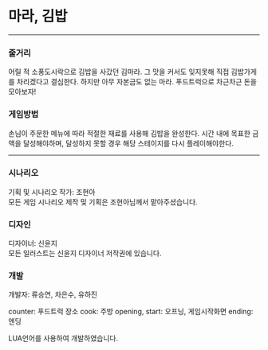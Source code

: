 # 마라, 김밥
---

### 줄거리
어릴 적 소풍도시락으로 김밥을 사갔던 김마라.
그 맛을 커서도 잊지못해 직접 김밥가게를 차리겠다고 결심한다.
하지만 아무 자본금도 없는 마라.
푸드트럭으로 차근차근 돈을 모아보자!

### 게임방법
손님이 주문한 메뉴에 따라 적절한 재료를 사용해 김밥을 완성한다.
시간 내에 목표한 금액을 달성해야하며,
달성하지 못할 경우 해당 스테이지를 다시 플레이해야한다.

---
### 시나리오
기획 및 시나리오 작가: 조현아\
모든 게임 시나리오 제작 및 기획은 조현아님께서 맡아주셨습니다.

### 디자인
디자이너: 신윤지\
모든 일러스트는 신윤지 디자이너 저작권에 있습니다.

### 개발
개발자: 류승연, 차은수, 유하진

counter: 푸드트럭 장소
cook: 주방
opening, start: 오프닝, 게임시작화면
ending: 엔딩

LUA언어를 사용하여 개발하였습니다.





